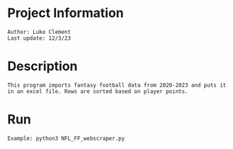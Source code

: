 # Project Information 
    Author: Luke Clement
    Last update: 12/3/23

# Description
    This program imports fantasy football data from 2020-2023 and puts it in an excel file. Rows are sorted based on player points. 

# Run
    Example: python3 NFL_FF_webscraper.py